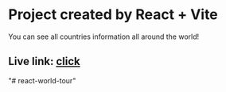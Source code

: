 # Project created by React + Vite

You can see all countries information all around the world!

## Live link: [click](https://attractive-hammer.surge.sh/)
"# react-world-tour" 
